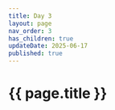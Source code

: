 ```yaml
---
title: Day 3 
layout: page
nav_order: 3
has_children: true
updateDate: 2025-06-17
published: true
---
```


# {{ page.title }}

